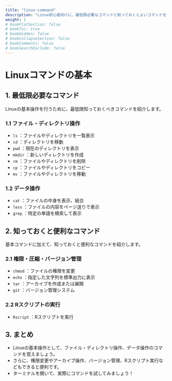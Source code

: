 ```yaml
---
title: "linux-command"
description: "Linux初心者向けに、最低限必要なコマンドと知っておくとよいコマンドを紹介します。"
weight: 1
# bookFlatSection: false
# bookToc: true
# bookHidden: false
# bookCollapseSection: false
# bookComments: false
# bookSearchExclude: false
---
```


# Linuxコマンドの基本

## 1. 最低限必要なコマンド

Linuxの基本操作を行うために、最低限知っておくべきコマンドを紹介します。

### 1.1 ファイル・ディレクトリ操作

- `ls` ：ファイルやディレクトリを一覧表示
- `cd` ：ディレクトリを移動
- `pwd` ：現在のディレクトリを表示
- `mkdir` ：新しいディレクトリを作成
- `rm` ：ファイルやディレクトリを削除
- `cp` ：ファイルやディレクトリをコピー
- `mv` ：ファイルやディレクトリを移動

### 1.2 データ操作

- `cat` ：ファイルの中身を表示、結合
- `less` ：ファイルの内容をページ送りで表示
- `grep` ：特定の単語を検索して表示

## 2. 知っておくと便利なコマンド

基本コマンドに加えて、知っておくと便利なコマンドを紹介します。

### 2.1 権限・圧縮・バージョン管理

- `chmod` ：ファイルの権限を変更
- `echo` ：指定した文字列を標準出力に表示
- `tar` ：アーカイブを作成または展開
- `git` ：バージョン管理システム

### 2.2 Rスクリプトの実行

- `Rscript` ：Rスクリプトを実行

## 3. まとめ

- Linuxの基本操作として、ファイル・ディレクトリ操作、データ操作のコマンドを覚えましょう。
- さらに、権限変更やアーカイブ操作、バージョン管理、Rスクリプト実行などもできると便利です。
- ターミナルを開いて、実際にコマンドを試してみましょう！


